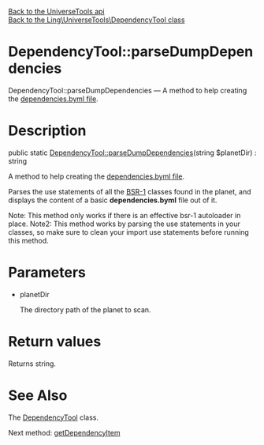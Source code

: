 [Back to the UniverseTools api](https://github.com/lingtalfi/UniverseTools/blob/master/doc/api/UniverseTools.md)<br>
[Back to the Ling\UniverseTools\DependencyTool class](https://github.com/lingtalfi/UniverseTools/blob/master/doc/api/Ling/UniverseTools/DependencyTool.md)


DependencyTool::parseDumpDependencies
================



DependencyTool::parseDumpDependencies — A method to help creating the [dependencies.byml file](https://github.com/lingtalfi/TheScientist/blob/master/universe-dependencies-2019.md).




Description
================


public static [DependencyTool::parseDumpDependencies](https://github.com/lingtalfi/UniverseTools/blob/master/doc/api/Ling/UniverseTools/DependencyTool/parseDumpDependencies.md)(string $planetDir) : string




A method to help creating the [dependencies.byml file](https://github.com/lingtalfi/TheScientist/blob/master/universe-dependencies-2019.md).


Parses the use statements of all the [BSR-1](https://github.com/lingtalfi/TheScientist/blob/master/bsr-1.md) classes
found in the planet, and displays the content of a basic **dependencies.byml** file out of it.

Note: This method only works if there is an effective bsr-1 autoloader in place.
Note2: This method works by parsing the use statements in your classes, so make sure to clean your import use statements
before running this method.




Parameters
================


- planetDir

    The directory path of the planet to scan.


Return values
================

Returns string.







See Also
================

The [DependencyTool](https://github.com/lingtalfi/UniverseTools/blob/master/doc/api/Ling/UniverseTools/DependencyTool.md) class.

Next method: [getDependencyItem](https://github.com/lingtalfi/UniverseTools/blob/master/doc/api/Ling/UniverseTools/DependencyTool/getDependencyItem.md)<br>

